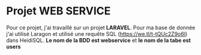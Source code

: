 # Projet WEB SERVICE
 
Pour ce projet, j'ai travaillé sur un projet **LARAVEL**.
Pour ma base de donnée j'ai utilisé Laragon et utilisé une requête SQL (https://we.tl/t-tQUc2Z9o6l) dans HeidiSQL. **Le nom de la BDD est webservice** et **le nom de la tabe est users**
